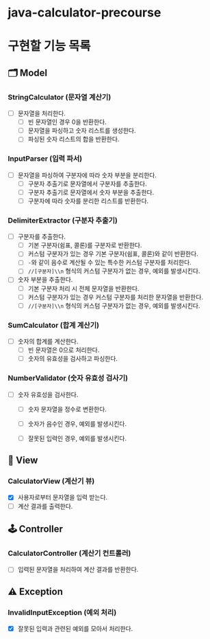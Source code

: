 # java-calculator-precourse

# 구현할 기능 목록

## 🗂️ Model

### StringCalculator (문자열 계산기)

- [ ]  문자열을 처리한다.
    - [ ]  빈 문자열인 경우 0을 반환한다.
    - [ ]  문자열을 파싱하고 숫자 리스트를 생성한다.
    - [ ]  파싱된 숫자 리스트의 합을 반환한다.

### InputParser (입력 파서)

- [ ]  문자열을 파싱하여 구분자에 따라 숫자 부분을 분리한다.
    - [ ]  구분자 추출기로 문자열에서 구분자를 추출한다.
    - [ ]  구분자 추출기로 문자열에서 숫자 부분을 추출한다.
    - [ ]  구분자에 따라 숫자를 분리한 리스트를 반환한다.

### DelimiterExtractor (구분자 추출기)

- [ ]  구분자를 추출한다.
    - [ ]  기본 구분자(쉼표, 콜론)를 구분자로 반환한다.
    - [ ]  커스텀 구분자가 있는 경우 기본 구분자(쉼표, 콜론)와 같이 반환한다.
    - [ ]  `-`와 같이 음수로 계산될 수 있는 특수한 커스텀 구분자를 처리한다.
    - [ ]  `//[구분자]\\n` 형식의 커스텀 구분자가 없는 경우, 예외를 발생시킨다.
- [ ]  숫자 부분을 추출한다.
    - [ ]  기본 구분자 처리 시 전체 문자열을 반환한다.
    - [ ]  커스텀 구분자가 있는 경우 커스텀 구분자를 처리한 문자열을 반환한다.
    - [ ]  `//[구분자]\\n` 형식의 커스텀 구분자가 없는 경우, 예외를 발생시킨다.

### SumCalculator (합계 계산기)

- [ ]  숫자의 합계를 계산한다.
    - [ ]  빈 문자열은 0으로 처리한다.
    - [ ]  숫자의 유효성을 검사하고 파싱한다.

### NumberValidator (숫자 유효성 검사기)

- [ ]  숫자 유효성을 검사한다.
    - [ ]  숫자 문자열을 정수로 변환한다.
    - [ ]  숫자가 음수인 경우, 예외를 발생시킨다.
    - [ ]  잘못된 입력인 경우, 예외를 발생시킨다.


## 👀 View

### CalculatorView (계산기 뷰)

- [x]  사용자로부터 문자열을 입력 받는다.
- [ ]  계산 결과를 출력한다.

## 🕹️ Controller

### CalculatorController (계산기 컨트롤러)

- [ ]  입력된 문자열을 처리하여 계산 결과를 반환한다.

## ⚠️ Exception

### InvalidInputException (예외 처리)

- [x]  잘못된 입력과 관련된 예외를 모아서 처리한다. 
